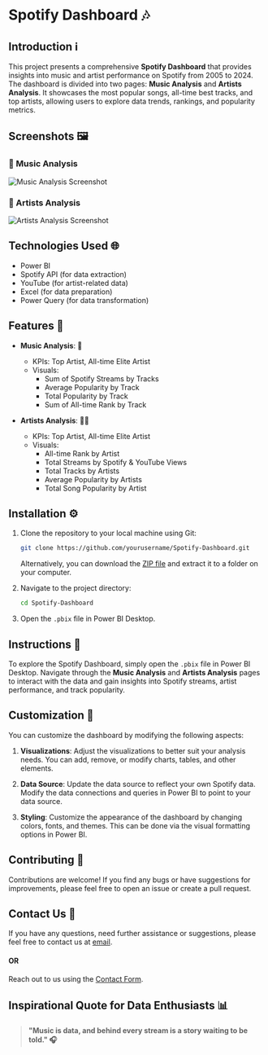 
# Spotify Dashboard 🎶

## Introduction ℹ️

This project presents a comprehensive **Spotify Dashboard** that provides insights into music and artist performance on Spotify from 2005 to 2024. The dashboard is divided into two pages: **Music Analysis** and **Artists Analysis**. It showcases the most popular songs, all-time best tracks, and top artists, allowing users to explore data trends, rankings, and popularity metrics.

## Screenshots 🖼️

### 🎵 Music Analysis
![Music Analysis Screenshot](https://github.com/user-attachments/assets/f5d02d5a-fd6d-465a-b879-08889cd19e45)

### 🎤 Artists Analysis
![Artists Analysis Screenshot](https://github.com/user-attachments/assets/716d7dd8-7dbf-45d9-8d92-c7a11c0c441a)

## Technologies Used 🌐

- Power BI
- Spotify API (for data extraction)
- YouTube (for artist-related data)
- Excel (for data preparation)
- Power Query (for data transformation)

## Features 🌟

- **Music Analysis**: 🎵
   - KPIs: Top Artist, All-time Elite Artist
   - Visuals: 
      - Sum of Spotify Streams by Tracks
      - Average Popularity by Track
      - Total Popularity by Track
      - Sum of All-time Rank by Track

- **Artists Analysis**: 🧑‍🎤
  - KPIs: Top Artist, All-time Elite Artist
  - Visuals: 
    - All-time Rank by Artist
    - Total Streams by Spotify & YouTube Views
    - Total Tracks by Artists
    - Average Popularity by Artists
    - Total Song Popularity by Artist

## Installation ⚙️

1. Clone the repository to your local machine using Git:

   ```bash
   git clone https://github.com/yourusername/Spotify-Dashboard.git
   ```

   Alternatively, you can download the [ZIP file](https://github.com/yourusername/Spotify-Dashboard/archive/refs/heads/main.zip) and extract it to a folder on your computer.

2. Navigate to the project directory:
   ```bash
   cd Spotify-Dashboard
   ```

3. Open the `.pbix` file in Power BI Desktop.

## Instructions 🌟

To explore the Spotify Dashboard, simply open the `.pbix` file in Power BI Desktop. Navigate through the **Music Analysis** and **Artists Analysis** pages to interact with the data and gain insights into Spotify streams, artist performance, and track popularity.

## Customization 🔧

You can customize the dashboard by modifying the following aspects:

1. **Visualizations**: Adjust the visualizations to better suit your analysis needs. You can add, remove, or modify charts, tables, and other elements.

2. **Data Source**: Update the data source to reflect your own Spotify data. Modify the data connections and queries in Power BI to point to your data source.

3. **Styling**: Customize the appearance of the dashboard by changing colors, fonts, and themes. This can be done via the visual formatting options in Power BI.

## Contributing 🤝

Contributions are welcome! If you find any bugs or have suggestions for improvements, please feel free to open an issue or create a pull request.

## Contact Us 📧

If you have any questions, need further assistance or suggestions, please feel free to contact us at [email]( adityakakadeoffice@gmail.com).
#### OR
Reach out to us using the [Contact Form](https://forms.gle/cEcJ9uEiz1XVbsuw8).

## Inspirational Quote for Data Enthusiasts 📊
> #### "Music is data, and behind every stream is a story waiting to be told." 🎧

